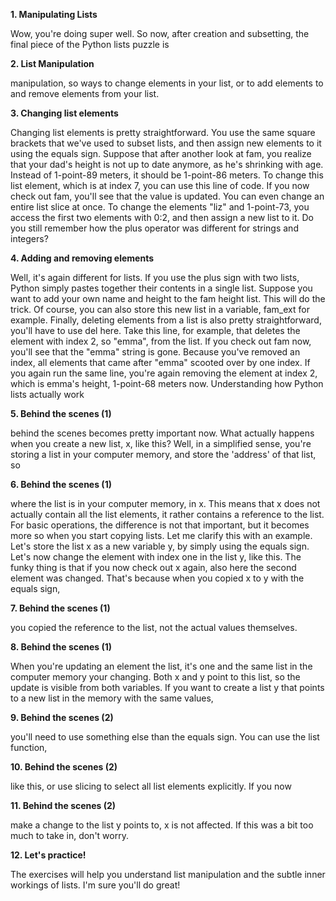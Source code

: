 **1. Manipulating Lists**

Wow, you're doing super well. So now, after creation and subsetting, the final piece of the Python lists puzzle is

**2. List Manipulation**

manipulation, so ways to change elements in your list, or to add elements to and remove elements from your list.

**3. Changing list elements**

Changing list elements is pretty straightforward. You use the same square brackets that we've used to subset lists, and then assign new elements to it using the equals sign. Suppose that after another look at fam, you realize that your dad's height is not up to date anymore, as he's shrinking with age. Instead of 1-point-89 meters, it should be 1-point-86 meters. To change this list element, which is at index 7, you can use this line of code. If you now check out fam, you'll see that the value is updated. You can even change an entire list slice at once. To change the elements "liz" and 1-point-73, you access the first two elements with 0:2, and then assign a new list to it. Do you still remember how the plus operator was different for strings and integers?

**4. Adding and removing elements**

Well, it's again different for lists. If you use the plus sign with two lists, Python simply pastes together their contents in a single list. Suppose you want to add your own name and height to the fam height list. This will do the trick. Of course, you can also store this new list in a variable, fam_ext for example. Finally, deleting elements from a list is also pretty straightforward, you'll have to use del here. Take this line, for example, that deletes the element with index 2, so "emma", from the list. If you check out fam now, you'll see that the "emma" string is gone. Because you've removed an index, all elements that came after "emma" scooted over by one index. If you again run the same line, you're again removing the element at index 2, which is emma's height, 1-point-68 meters now. Understanding how Python lists actually work

**5. Behind the scenes (1)**

behind the scenes becomes pretty important now. What actually happens when you create a new list, x, like this? Well, in a simplified sense, you're storing a list in your computer memory, and store the 'address' of that list, so

**6. Behind the scenes (1)**

where the list is in your computer memory, in x. This means that x does not actually contain all the list elements, it rather contains a reference to the list. For basic operations, the difference is not that important, but it becomes more so when you start copying lists. Let me clarify this with an example. Let's store the list x as a new variable y, by simply using the equals sign. Let's now change the element with index one in the list y, like this. The funky thing is that if you now check out x again, also here the second element was changed. That's because when you copied x to y with the equals sign,

**7. Behind the scenes (1)**

you copied the reference to the list, not the actual values themselves.

**8. Behind the scenes (1)**

When you're updating an element the list, it's one and the same list in the computer memory your changing. Both x and y point to this list, so the update is visible from both variables. If you want to create a list y that points to a new list in the memory with the same values,

**9. Behind the scenes (2)**

you'll need to use something else than the equals sign. You can use the list function,

**10. Behind the scenes (2)**

like this, or use slicing to select all list elements explicitly. If you now

**11. Behind the scenes (2)**

make a change to the list y points to, x is not affected. If this was a bit too much to take in, don't worry.

**12. Let's practice!**

The exercises will help you understand list manipulation and the subtle inner workings of lists. I'm sure you'll do great!
